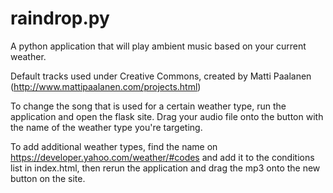 raindrop.py
===========

A python application that will play ambient music based on your current weather.

Default tracks used under Creative Commons, created by Matti Paalanen (http://www.mattipaalanen.com/projects.html)

To change the song that is used for a certain weather type, run the application and open the flask site.  Drag your audio file onto the button with the name of the weather type you're targeting. 

To add additional weather types, find the name on https://developer.yahoo.com/weather/#codes and add it to the conditions list in index.html, then rerun the application and drag the mp3 onto the new button on the site.
